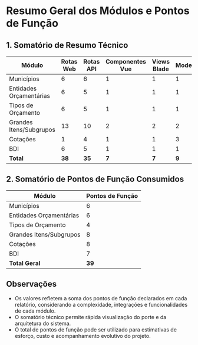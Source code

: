 # Resumo Geral dos Módulos e Pontos de Função

## 1. Somatório de Resumo Técnico

| Módulo                    | Rotas Web | Rotas API | Componentes Vue | Views Blade | Models | Controllers | Tabelas | Migrations | Complexidade |
|---------------------------|-----------|-----------|-----------------|-------------|--------|-------------|---------|------------|--------------|
| Municípios                | 6         | 6         | 1               | 1           | 1      | 1           | 1       | 1          | Média        |
| Entidades Orçamentárias   | 6         | 5         | 1               | 1           | 1      | 1           | 1       | 1          | Média        |
| Tipos de Orçamento        | 6         | 5         | 1               | 1           | 1      | 1           | 1       | 1          | Média        |
| Grandes Itens/Subgrupos   | 13        | 10        | 2               | 2           | 2      | 2           | 2       | 2          | Alta         |
| Cotações                  | 1         | 4         | 1               | 1           | 3      | 1           | 3       | 3          | Alta         |
| BDI                       | 6         | 5         | 1               | 1           | 1      | 1           | 1       | 1          | Alta         |
| **Total**                 | **38**    | **35**    | **7**           | **7**       | **9**  | **7**       | **9**   | **9**      |              |


## 2. Somatório de Pontos de Função Consumidos

| Módulo                    | Pontos de Função |
|---------------------------|------------------|
| Municípios                | 6                |
| Entidades Orçamentárias   | 6                |
| Tipos de Orçamento        | 4                |
| Grandes Itens/Subgrupos   | 8                |
| Cotações                  | 8                |
| BDI                       | 7                |
| **Total Geral**           | **39**           |


## Observações
- Os valores refletem a soma dos pontos de função declarados em cada relatório, considerando a complexidade, integrações e funcionalidades de cada módulo.
- O somatório técnico permite rápida visualização do porte e da arquitetura do sistema.
- O total de pontos de função pode ser utilizado para estimativas de esforço, custo e acompanhamento evolutivo do projeto. 